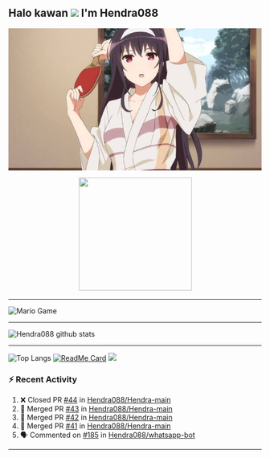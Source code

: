 ## Halo kawan <img src="https://github.com/TheDudeThatCode/TheDudeThatCode/blob/master/Assets/Hi.gif" width="29px"> I'm Hendra088
<img align="center" height="auto" src="https://github.com/Hendra088/Hendra088/blob/master/img/images%20(15).jpeg"/>

<p align="center">
<img src="https://avatars.githubusercontent.com/Hendra088" width="225" height="225"/>


___

<img src="https://github.com/TheDudeThatCode/TheDudeThatCode/blob/master/Assets/Mario_Gameplay.gif" alt="Mario Game" width="600" />

___

![Hendra088 github stats](https://github-readme-stats.vercel.app/api?username=Hendra088&show_icons=true&theme=buefy&show_owner=true)
___

![Top Langs](https://github-readme-stats.vercel.app/api/top-langs/?username=Hendra088&theme=buefy)
[![ReadMe Card](https://github-readme-stats.vercel.app/api/pin/?username=Hendra088&repo=Hendra-main&theme=buefy)](https://github.com/Hendra088/Hendra-main)
![](https://github-profile-trophy.vercel.app/?username=Hendra088&row=2&column=3)

### :zap: Recent Activity

<!--START_SECTION:activity-->
1. ❌ Closed PR [#44](https://github.com/Hendra088/Hendra-main/pull/44) in [Hendra088/Hendra-main](https://github.com/Hendra088/Hendra-main)
2. 🎉 Merged PR [#43](https://github.com/Hendra088/Hendra-main/pull/43) in [Hendra088/Hendra-main](https://github.com/Hendra088/Hendra-main)
3. 🎉 Merged PR [#42](https://github.com/Hendra088/Hendra-main/pull/42) in [Hendra088/Hendra-main](https://github.com/Hendra088/Hendra-main)
4. 🎉 Merged PR [#41](https://github.com/Hendra088/Hendra-main/pull/41) in [Hendra088/Hendra-main](https://github.com/Hendra088/Hendra-main)
5. 🗣 Commented on [#185](https://github.com/Hendra088/whatsapp-bot/issues/185) in [Hendra088/whatsapp-bot](https://github.com/Hendra088/whatsApp-bot)
<!--END_SECTION:activity-->

---

<!--START_SECTION:waka-->

<!--END_SECTION:waka-->
